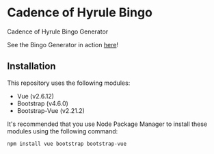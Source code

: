 # Cadence of Hyrule Bingo

Cadence of Hyrule Bingo Generator

See the Bingo Generator in action [here](https://kailaria.github.io/cadenceBingoV2/?)!

## Installation

This repository uses the following modules:

* Vue (v2.6.12)
* Bootstrap (v4.6.0)
* Bootstrap-Vue (v2.21.2)

It's recommended that you use Node Package Manager to install these modules using the following command:

```
npm install vue bootstrap bootstrap-vue
```